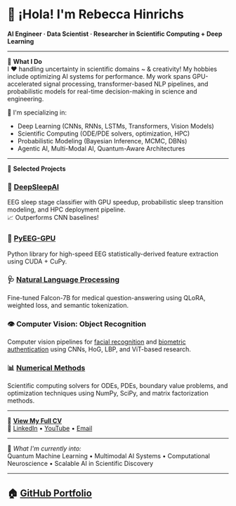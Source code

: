 # 👋 ¡Hola! I'm Rebecca Hinrichs  
**AI Engineer · Data Scientist · Researcher in Scientific Computing + Deep Learning**

---

🎯 **What I Do**  
I ♥ handling uncertainty in scientific domains ~ & creativity!
My hobbies include optimizing AI systems for performance. 
My work spans GPU-accelerated signal processing, transformer-based NLP pipelines, and probabilistic models for real-time decision-making in science and engineering.

🔬 I'm specializing in:
- Deep Learning (CNNs, RNNs, LSTMs, Transformers, Vision Models)
- Scientific Computing (ODE/PDE solvers, optimization, HPC)
- Probabilistic Modeling (Bayesian Inference, MCMC, DBNs)
- Agentic AI, Multi-Modal AI, Quantum-Aware Architectures

---

🚀 **Selected Projects**

### 🛌 [DeepSleepAI](https://github.com/rlhinrichs/deepsleepai)  
EEG sleep stage classifier with GPU speedup, probabilistic sleep transition modeling, and HPC deployment pipeline.  
📈 Outperforms CNN baselines!

### 🧠 [PyEEG-GPU](https://github.com/rlhinrichs/pyeeg-gpu)  
Python library for high-speed EEG statistically-derived feature extraction using CUDA + CuPy.

### 🩺 [Natural Language Processing](https://github.com/rlhinrichs/lang-learn)  
Fine-tuned Falcon-7B for medical question-answering using QLoRA, weighted loss, and semantic tokenization.

### 👁️ Computer Vision: Object Recognition
Computer vision pipelines for [facial recognition](https://github.com/rlhinrichs/edge-detection) and [biometric authentication](https://github.com/rlhinrichs/fingerprints) using CNNs, HoG, LBP, and ViT-based research.

### 📊 [Numerical Methods](https://github.com/rlhinrichs/numerical-methods)  
Scientific computing solvers for ODEs, PDEs, boundary value problems, and optimization techniques using NumPy, SciPy, and matrix factorization methods.

---

📄 [**View My Full CV**](https://www.hinrichs.engineering/cv)  
🔗 [LinkedIn](https://linkedin.com/in/rhinrichs) • [YouTube](https://youtube.com/playlist?list=PL_f4fKU7wcDSbIwPEP4-SCwGlRuXG-uFb&si=AdRi3t3XgGBSxJPJ) • [Email](mailto:rebecca.leigh.hinrichs@gmail.com)

---

🧠 *What I'm currently into:*  
Quantum Machine Learning • Multimodal AI Systems • Computational Neuroscience • Scalable AI in Scientific Discovery

---

## 🏠 [GitHub Portfolio](https://github.com/rlhinrichs)
